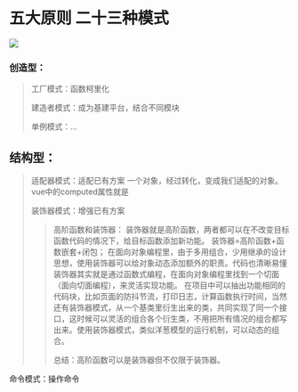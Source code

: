 # 五大原则 二十三种模式

<img src="../assets/DP.png">

### 创造型：

> 工厂模式：函数柯里化
>
> 建造者模式：成为基建平台，结合不同模块
>
> 单例模式：...

## 结构型：

> 适配器模式：适配已有方案  一个对象，经过转化，变成我们适配的对象。 vue中的computed属性就是
>
> 装饰器模式：增强已有方案
>
> > 高阶函数和装饰器：
> > 装饰器就是高阶函数，两者都可以在不改变目标函数代码的情况下，给目标函数添加新功能。
> > 装饰器=高阶函数+函数嵌套+闭包；
> > 在面向对象编程里，由于多用组合，少用继承的设计思想，使用装饰器可以给对象动态添加额外的职责。代码也清晰易懂
> > 装饰器其实就是通过函数式编程，在面向对象编程里找到一个切面（面向切面编程），来灵活实现功能。
> > 在项目中可以抽出功能相同的代码块，比如页面的防抖节流，打印日志，计算函数执行时间，当然还有装饰器模式，从一个基类里衍生出来的类，共同实现了同一个接口，这时候可以灵活的组合各个衍生类，不用把所有情况的组合都写出来。使用装饰器模式，类似洋葱模型的运行机制，可以动态的组合。
> >
> > 总结：高阶函数可以是装饰器但不仅限于装饰器。



命令模式：操作命令 